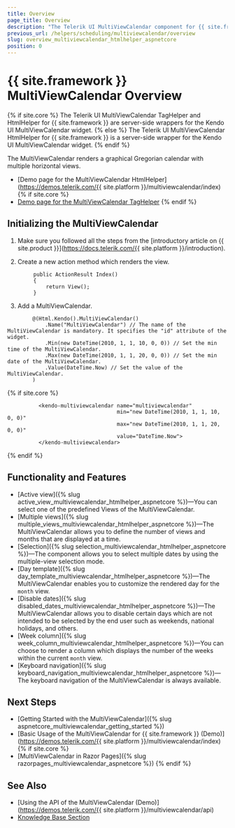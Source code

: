 ```yaml
---
title: Overview
page_title: Overview
description: "The Telerik UI MultiViewCalendar component for {{ site.framework }} provides a styled UI Calendar with the capability of displaying multiple Views at the same time."
previous_url: /helpers/scheduling/multiviewcalendar/overview
slug: overview_multiviewcalendar_htmlhelper_aspnetcore
position: 0
---
```


# {{ site.framework }} MultiViewCalendar Overview

{% if site.core %}
The Telerik UI MultiViewCalendar TagHelper and HtmlHelper for {{ site.framework }} are server-side wrappers for the Kendo UI MultiViewCalendar widget.
{% else %}
The Telerik UI MultiViewCalendar HtmlHelper for {{ site.framework }} is a server-side wrapper for the Kendo UI MultiViewCalendar widget.
{% endif %}

The MultiViewCalendar renders a graphical Gregorian calendar with multiple horizontal views.

* [Demo page for the MultiViewCalendar HtmlHelper](https://demos.telerik.com/{{ site.platform }}/multiviewcalendar/index)
{% if site.core %}
* [Demo page for the MultiViewCalendar TagHelper](https://demos.telerik.com/aspnet-core/multiviewcalendar)
{% endif %}

## Initializing the MultiViewCalendar

1. Make sure you followed all the steps from the [introductory article on {{ site.product }}](https://docs.telerik.com/{{ site.platform }}/introduction).
1. Create a new action method which renders the view.

            public ActionResult Index()
            {
                return View();
            }

1. Add a MultiViewCalendar.

  ```HtmlHelper
          @(Html.Kendo().MultiViewCalendar()
              .Name("MultiViewCalendar") // The name of the MultiViewCalendar is mandatory. It specifies the "id" attribute of the widget.
              .Min(new DateTime(2010, 1, 1, 10, 0, 0)) // Set the min time of the MultiViewCalendar.
              .Max(new DateTime(2010, 1, 1, 20, 0, 0)) // Set the min date of the MultiViewCalendar.
              .Value(DateTime.Now) // Set the value of the MultiViewCalendar.
          )
  ```
  {% if site.core %}
  ```TagHelper
            <kendo-multiviewcalendar name="multiviewcalendar"
                                     min="new DateTime(2010, 1, 1, 10, 0, 0)"
                                     max="new DateTime(2010, 1, 1, 20, 0, 0)"
                                     value="DateTime.Now">
            </kendo-multiviewcalendar>
  ```
  {% endif %}

## Functionality and Features

* [Active view]({% slug active_view_multiviewcalendar_htmlhelper_aspnetcore %})&mdash;You can select one of the predefined Views of the MultiViewCalendar.
* [Multiple views]({% slug multiple_views_multiviewcalendar_htmlhelper_aspnetcore %})&mdash;The MultiViewCalendar allows you to define the number of views and months that are displayed at a time.
* [Selection]({% slug selection_multiviewcalendar_htmlhelper_aspnetcore %})&mdash;The component allows you to select multiple dates by using the multiple-view selection mode.
* [Day template]({% slug day_template_multiviewcalendar_htmlhelper_aspnetcore %})&mdash;The MultiViewCalendar enables you to customize the rendered day for the `month` view.
* [Disable dates]({% slug disabled_dates_multiviewcalendar_htmlhelper_aspnetcore %})&mdash;The MultiViewCalendar allows you to disable certain days which are not intended to be selected by the end user such as weekends, national holidays, and others.
* [Week column]({% slug week_column_multiviewcalendar_htmlhelper_aspnetcore %})&mdash;You can choose to render a column which displays the number of the weeks within the current `month` view.
* [Keyboard navigation]({% slug keyboard_navigation_multiviewcalendar_htmlhelper_aspnetcore %})&mdash;The keyboard navigation of the MultiViewCalendar is always available.

## Next Steps

* [Getting Started with the MultiViewCalendar]({% slug aspnetcore_multiviewcalendar_getting_started %})
* [Basic Usage of the MultiViewCalendar for {{ site.framework }} (Demo)](https://demos.telerik.com/{{ site.platform }}/multiviewcalendar/index)
{% if site.core %}
* [MultiViewCalendar in Razor Pages]({% slug razorpages_multiviewcalendar_aspnetcore %})
{% endif %}

## See Also

* [Using the API of the MultiViewCalendar (Demo)](https://demos.telerik.com/{{ site.platform }}/multiviewcalendar/api)
* [Knowledge Base Section](/knowledge-base)
